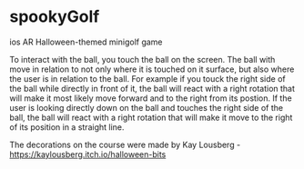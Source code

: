 # spookyGolf
ios AR Halloween-themed minigolf game

To interact with the ball, you touch the ball on the screen. The ball with move in relation to not only where it is touched on it surface, but also where the user is in relation to the ball. For example if you touck the right side of the ball while directly in front of it, the ball will react with a right rotation that will make it most likely move forward and to the right from its postion. If the user is looking directly down on the ball and touches the right side of the ball, the ball will react with a right rotation that will make it move to the right of its position in a straight line.

The decorations on the course were made by Kay Lousberg - https://kaylousberg.itch.io/halloween-bits
